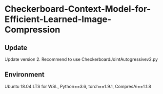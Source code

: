# Checkerboard-Context-Model-for-Efficient-Learned-Image-Compression

## Update
  Update version 2.
  Recommend to use CheckerboardJointAutogressivev2.py
## Environment
Ubuntu 18.04 LTS for WSL, Python==3.6, torch==1.9.1, CompresAi==1.1.8


